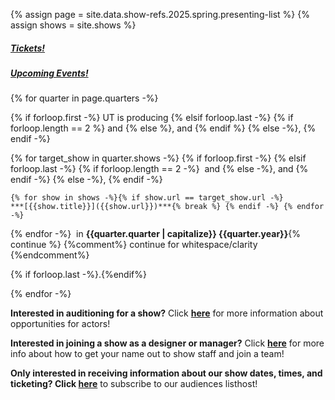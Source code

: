 {% assign page = site.data.show-refs.2025.spring.presenting-list %}
{% assign shows = site.shows %}

##### **[Tickets!](https://uchicago-student-orgs.myshopify.com/collections/university-theatre-ut)**

##### **[Upcoming Events!](/events)**

{% for quarter in page.quarters -%}

  {% if forloop.first -%} UT is producing
  {% elsif forloop.last -%} 
    {% if forloop.length == 2 %}&nbsp;and {% else %}, and {% endif %}
  {% else -%}, 
  {% endif -%}

  {% for target_show in quarter.shows -%}
    {% if forloop.first -%}
    {% elsif forloop.last -%}
      {% if forloop.length == 2 -%} &nbsp;and
      {% else -%}, and 
      {% endif -%}
    {% else -%}, 
    {% endif -%}
    
    {% for show in shows -%}{% if show.url == target_show.url -%}
    ***[{{show.title}}]({{show.url}})***{% break %} {% endif -%} {% endfor -%}
  
  {% endfor -%} 
  &nbsp;in **{{quarter.quarter | capitalize}} {{quarter.year}}**{% continue %} {%comment%} continue for whitespace/clarity {%endcomment%}

  {% if forloop.last -%}.{%endif%}
  
{% endfor -%}


**Interested in auditioning for a show?** Click **[here](/get-involved/actors)** for more information about opportunities for actors!

**Interested in joining a show as a designer or manager?** Click **[here](get-involved/designers-managers)** for more info about how to get your name out to show staff and join a team!

**Only interested in receiving information about our show dates, times, and ticketing? Click [here](https://lists.uchicago.edu/web/info/ut-audiences)** to subscribe to our audiences listhost!

